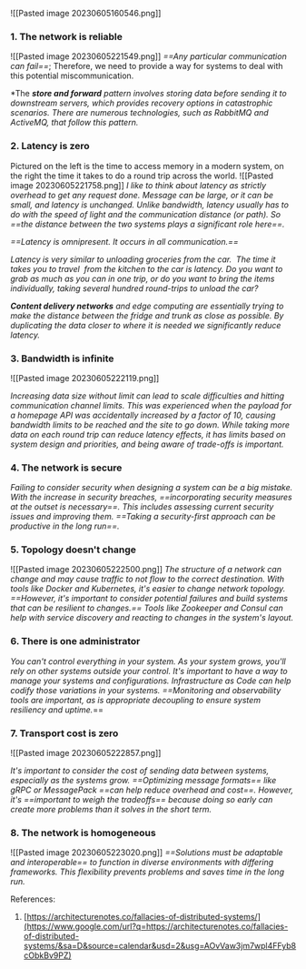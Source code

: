 ![[Pasted image 20230605160546.png]]

### 1. The network is reliable
![[Pasted image 20230605221549.png]]
*==Any particular communication can fail==*; Therefore, we need to provide a way for systems to deal with this potential miscommunication.

*The ***store and forward*** *pattern involves storing data before sending it to downstream servers, which provides recovery options in catastrophic scenarios. There are numerous technologies, such as RabbitMQ and ActiveMQ, that follow this pattern.*

### 2. Latency is zero

Pictured on the left is the time to access memory in a modern system, on the right the time it takes to do a round trip across the world.
![[Pasted image 20230605221758.png]]
*I like to think about latency as strictly overhead to get any request done. Message can be large, or it can be small, and latency is unchanged. Unlike bandwidth, latency usually has to do with the speed of light and the communication distance (or path). So ==the distance between the two systems plays a significant role here==.*

*==Latency is omnipresent. It occurs in all communication.==*

*Latency is very similar to unloading groceries from the car.  The time it takes you to travel  from the kitchen to the car is latency. Do you want to grab as much as you can in one trip, or do you want to bring the items individually, taking several hundred round-trips to unload the car?*

***Content delivery networks** and edge computing are essentially trying to make the distance between the fridge and trunk as close as possible. By duplicating the data closer to where it is needed we significantly reduce latency.*

### 3. Bandwidth is infinite

![[Pasted image 20230605222119.png]]

*Increasing data size without limit can lead to scale difficulties and hitting communication channel limits. This was experienced when the payload for a homepage API was accidentally increased by a factor of 10, causing bandwidth limits to be reached and the site to go down. While taking more data on each round trip can reduce latency effects, it has limits based on system design and priorities, and being aware of trade-offs is important.*

### 4. The network is secure

*Failing to consider security when designing a system can be a big mistake. With the increase in security breaches, ==incorporating security measures at the outset is necessary==. This includes assessing current security issues and improving them. ==Taking a security-first approach can be productive in the long run==.*

### 5. Topology doesn't change
![[Pasted image 20230605222500.png]]
*The structure of a network can change and may cause traffic to not flow to the correct destination. With tools like Docker and Kubernetes, it's easier to change network topology. ==However, it's important to consider potential failures and build systems that can be resilient to changes.== Tools like Zookeeper and Consul can help with service discovery and reacting to changes in the system's layout.*

### 6. There is one administrator

*You can't control everything in your system. As your system grows, you'll rely on other systems outside your control. It's important to have a way to manage your systems and configurations. Infrastructure as Code can help codify those variations in your systems. ==Monitoring and observability tools are important, as is appropriate decoupling to ensure system resiliency and uptime.*==

### 7. Transport cost is zero

![[Pasted image 20230605222857.png]]

*It's important to consider the cost of sending data between systems, especially as the systems grow. ==Optimizing message formats== like gRPC or MessagePack ==can help reduce overhead and cost==. However, it's ==important to weigh the tradeoffs== because doing so early can create more problems than it solves in the short term.*

### 8. The network is homogeneous
![[Pasted image 20230605223020.png]]
*==Solutions must be adaptable and interoperable== to function in diverse environments with differing frameworks. This flexibility prevents problems and saves time in the long run.*


References:
1. [https://architecturenotes.co/fallacies-of-distributed-systems/](https://www.google.com/url?q=https://architecturenotes.co/fallacies-of-distributed-systems/&sa=D&source=calendar&usd=2&usg=AOvVaw3jm7wpl4FFyb8cObkBv9PZ)